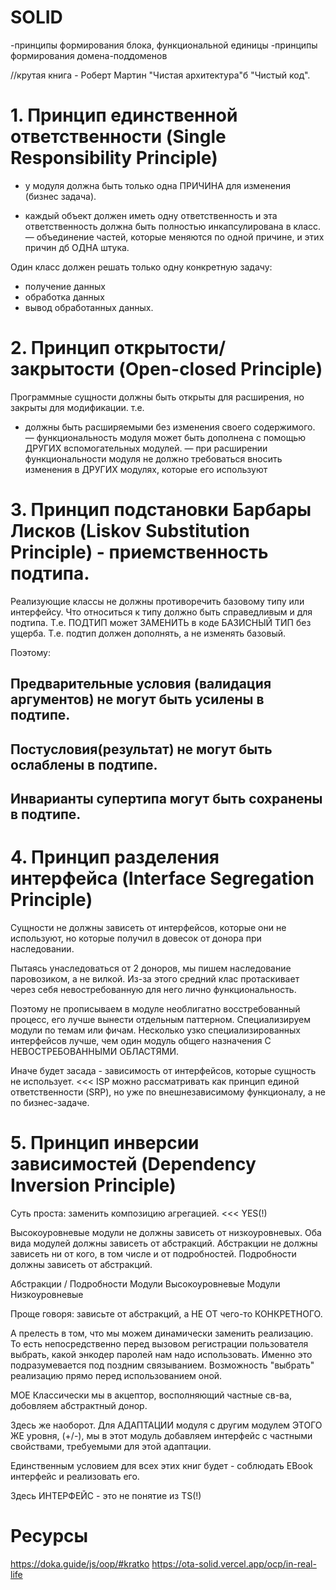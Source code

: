 # SOLID
-принципы формирования блока, функциональной единицы
-принципы формирования домена-поддоменов

//крутая книга - Роберт Мартин "Чистая архитектура"б "Чистый код".

# 1. Принцип единственной ответственности (Single Responsibility Principle)
- у модуля должна быть только одна ПРИЧИНА для изменения (бизнес задача).

- каждый объект должен иметь одну ответственность и 
эта ответственность должна быть полностью инкапсулирована в класс.
— объединение частей, которые меняются по одной причине, и этих причин дб ОДНА штука.

Один класс должен решать только одну конкретную задачу:
- получение данных
- обработка данных
- вывод обработанных данных.



# 2. Принцип открытости/закрытости (Open-closed Principle)
Программные сущности должны быть открыты для расширения, но закрыты для модификации.
т.е.
- должны быть расширяемыми без изменения своего содержимого.
— функциональность модуля может быть дополнена с помощью ДРУГИХ вспомогательных модулей.
— при расширении функциональности модуля не должно требоваться вносить изменения в ДРУГИХ модулях,
которые его используют




# 3. Принцип подстановки Барбары Лисков (Liskov Substitution Principle) - приемственность подтипа.
Реализующие классы не должны противоречить базовому типу или интерфейсу.
Что относиться к типу должно быть справедливым и для подтипа.
Т.е. ПОДТИП может ЗАМЕНИТЬ в коде БАЗИСНЫЙ ТИП без ущерба.
Т.е. подтип должен дополнять, а не изменять базовый.

Поэтому:
## Предварительные условия (валидация аргументов) не могут быть усилены в подтипе.
## Постусловия(результат) не могут быть ослаблены в подтипе.
## Инварианты супертипа могут быть сохранены в подтипе.




# 4. Принцип разделения интерфейса (Interface Segregation Principle)
Сущности не должны зависеть от интерфейсов, которые они не используют, 
но которые получил в довесок от донора при наследовании.

Пытаясь унаследоваться от 2 доноров, мы пишем наследование паровозиком, а не вилкой.
Из-за этого средний клас протаскивает через себя невостребованную для него лично функциональность.

Поэтому не прописываем в модуле необлигатно восстребованный процесс,
его лучше вынести отдельным паттерном.
Специализируем модули по темам или фичам.
Несколько узко специализированных интерфейсов лучше, 
чем один модуль общего назначения С НЕВОСТРЕБОВАННЫМИ ОБЛАСТЯМИ.

Иначе будет засада - зависимость от интерфейсов, которые сущность не использует.    <<<
ISP можно рассматривать как принцип единой ответственности (SRP), но уже по 
внешнезависимому функционалу, а не по бизнес-задаче.




# 5. Принцип инверсии зависимостей (Dependency Inversion Principle)
Суть проста: заменить композицию агрегацией.  <<< YES(!)

Высокоуровневые модули не должны зависеть от низкоуровневых. 
Оба вида модулей должны зависеть от абстракций.
Абстракции не должны зависеть ни от кого, в том числе и от подробностей. 
Подробности должны зависеть от абстракций.


Абстракции  /  Подробности
Модули Высокоуровневые
Модули Низкоуровневые

Проще говоря: зависьте от абстракций, а НЕ ОТ чего-то КОНКРЕТНОГО.


А прелесть в том, что мы можем динамически заменить реализацию. 
То есть непосредственно перед вызовом регистрации пользователя выбрать, 
какой энкодер паролей нам надо использовать. 
Именно это подразумевается под поздним связыванием. 
Возможность "выбрать" реализацию прямо перед использованием оной.










МOЕ
Классически мы в акцептор, восполняющий частные св-ва, добовляем абстрактный донор.

Здесь же наоборот. Для АДАПТАЦИИ модуля с другим модулем ЭТОГО ЖЕ уровня, (+/-),
мы в этот модуль добавляем интерфейс с частными свойствами, требуемыми для этой адаптации.

Единственным условием для всех этих книг будет - 
соблюдать EBook интерфейс и реализовать его.


Здесь ИНТЕРФЕЙС - это не понятие из TS(!)

# Ресурсы
https://doka.guide/js/oop/#kratko
https://ota-solid.vercel.app/ocp/in-real-life








